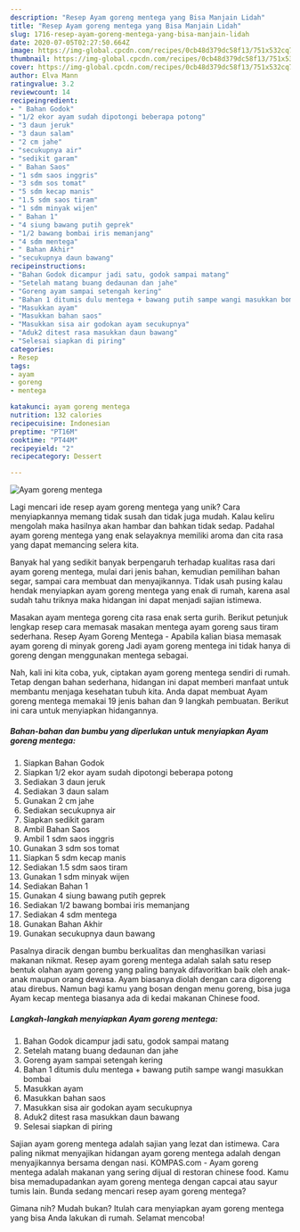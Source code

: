 ```yaml
---
description: "Resep Ayam goreng mentega yang Bisa Manjain Lidah"
title: "Resep Ayam goreng mentega yang Bisa Manjain Lidah"
slug: 1716-resep-ayam-goreng-mentega-yang-bisa-manjain-lidah
date: 2020-07-05T02:27:50.664Z
image: https://img-global.cpcdn.com/recipes/0cb48d379dc58f13/751x532cq70/ayam-goreng-mentega-foto-resep-utama.jpg
thumbnail: https://img-global.cpcdn.com/recipes/0cb48d379dc58f13/751x532cq70/ayam-goreng-mentega-foto-resep-utama.jpg
cover: https://img-global.cpcdn.com/recipes/0cb48d379dc58f13/751x532cq70/ayam-goreng-mentega-foto-resep-utama.jpg
author: Elva Mann
ratingvalue: 3.2
reviewcount: 14
recipeingredient:
- " Bahan Godok"
- "1/2 ekor ayam sudah dipotongi beberapa potong"
- "3 daun jeruk"
- "3 daun salam"
- "2 cm jahe"
- "secukupnya air"
- "sedikit garam"
- " Bahan Saos"
- "1 sdm saos inggris"
- "3 sdm sos tomat"
- "5 sdm kecap manis"
- "1.5 sdm saos tiram"
- "1 sdm minyak wijen"
- " Bahan 1"
- "4 siung bawang putih geprek"
- "1/2 bawang bombai iris memanjang"
- "4 sdm mentega"
- " Bahan Akhir"
- "secukupnya daun bawang"
recipeinstructions:
- "Bahan Godok dicampur jadi satu, godok sampai matang"
- "Setelah matang buang dedaunan dan jahe"
- "Goreng ayam sampai setengah kering"
- "Bahan 1 ditumis dulu mentega + bawang putih sampe wangi masukkan bombai"
- "Masukkan ayam"
- "Masukkan bahan saos"
- "Masukkan sisa air godokan ayam secukupnya"
- "Aduk2 ditest rasa masukkan daun bawang"
- "Selesai siapkan di piring"
categories:
- Resep
tags:
- ayam
- goreng
- mentega

katakunci: ayam goreng mentega 
nutrition: 132 calories
recipecuisine: Indonesian
preptime: "PT16M"
cooktime: "PT44M"
recipeyield: "2"
recipecategory: Dessert

---
```



![Ayam goreng mentega](https://img-global.cpcdn.com/recipes/0cb48d379dc58f13/751x532cq70/ayam-goreng-mentega-foto-resep-utama.jpg)

Lagi mencari ide resep ayam goreng mentega yang unik? Cara menyiapkannya memang tidak susah dan tidak juga mudah. Kalau keliru mengolah maka hasilnya akan hambar dan bahkan tidak sedap. Padahal ayam goreng mentega yang enak selayaknya memiliki aroma dan cita rasa yang dapat memancing selera kita.

Banyak hal yang sedikit banyak berpengaruh terhadap kualitas rasa dari ayam goreng mentega, mulai dari jenis bahan, kemudian pemilihan bahan segar, sampai cara membuat dan menyajikannya. Tidak usah pusing kalau hendak menyiapkan ayam goreng mentega yang enak di rumah, karena asal sudah tahu triknya maka hidangan ini dapat menjadi sajian istimewa.

Masakan ayam mentega goreng cita rasa enak serta gurih. Berikut petunjuk lengkap resep cara memasak masakan mentega ayam goreng saus tiram sederhana. Resep Ayam Goreng Mentega - Apabila kalian biasa memasak ayam goreng di minyak goreng Jadi ayam goreng mentega ini tidak hanya di goreng dengan menggunakan mentega sebagai.


Nah, kali ini kita coba, yuk, ciptakan ayam goreng mentega sendiri di rumah. Tetap dengan bahan sederhana, hidangan ini dapat memberi manfaat untuk membantu menjaga kesehatan tubuh kita. Anda dapat membuat Ayam goreng mentega memakai 19 jenis bahan dan 9 langkah pembuatan. Berikut ini cara untuk menyiapkan hidangannya.

<!--inarticleads1-->

##### Bahan-bahan dan bumbu yang diperlukan untuk menyiapkan Ayam goreng mentega:

1. Siapkan  Bahan Godok
1. Siapkan 1/2 ekor ayam sudah dipotongi beberapa potong
1. Sediakan 3 daun jeruk
1. Sediakan 3 daun salam
1. Gunakan 2 cm jahe
1. Sediakan secukupnya air
1. Siapkan sedikit garam
1. Ambil  Bahan Saos
1. Ambil 1 sdm saos inggris
1. Gunakan 3 sdm sos tomat
1. Siapkan 5 sdm kecap manis
1. Sediakan 1.5 sdm saos tiram
1. Gunakan 1 sdm minyak wijen
1. Sediakan  Bahan 1
1. Gunakan 4 siung bawang putih geprek
1. Sediakan 1/2 bawang bombai iris memanjang
1. Sediakan 4 sdm mentega
1. Gunakan  Bahan Akhir
1. Gunakan secukupnya daun bawang


Pasalnya diracik dengan bumbu berkualitas dan menghasilkan variasi makanan nikmat. Resep ayam goreng mentega adalah salah satu resep bentuk olahan ayam goreng yang paling banyak difavoritkan baik oleh anak-anak maupun orang dewasa. Ayam biasanya diolah dengan cara digoreng atau direbus. Namun bagi kamu yang bosan dengan menu goreng, bisa juga Ayam kecap mentega biasanya ada di kedai makanan Chinese food. 

<!--inarticleads2-->

##### Langkah-langkah menyiapkan Ayam goreng mentega:

1. Bahan Godok dicampur jadi satu, godok sampai matang
1. Setelah matang buang dedaunan dan jahe
1. Goreng ayam sampai setengah kering
1. Bahan 1 ditumis dulu mentega + bawang putih sampe wangi masukkan bombai
1. Masukkan ayam
1. Masukkan bahan saos
1. Masukkan sisa air godokan ayam secukupnya
1. Aduk2 ditest rasa masukkan daun bawang
1. Selesai siapkan di piring


Sajian ayam goreng mentega adalah sajian yang lezat dan istimewa. Cara paling nikmat menyajikan hidangan ayam goreng mentega adalah dengan menyajikannya bersama dengan nasi. KOMPAS.com - Ayam goreng mentega adalah makanan yang sering dijual di restoran chinese food. Kamu bisa memadupadankan ayam goreng mentega dengan capcai atau sayur tumis lain. Bunda sedang mencari resep ayam goreng mentega? 

Gimana nih? Mudah bukan? Itulah cara menyiapkan ayam goreng mentega yang bisa Anda lakukan di rumah. Selamat mencoba!
